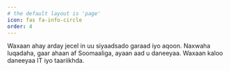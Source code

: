 ```yaml
---
# the default layout is 'page'
icon: fas fa-info-circle
order: 4
---
```


Waxaan ahay arday jecel in uu siyaadsado garaad iyo aqoon. Naxwaha luqadaha, gaar ahaan af Soomaaliga, ayaan aad u daneeyaa. Waxaan kaloo daneeyaa IT iyo taariikhda.


